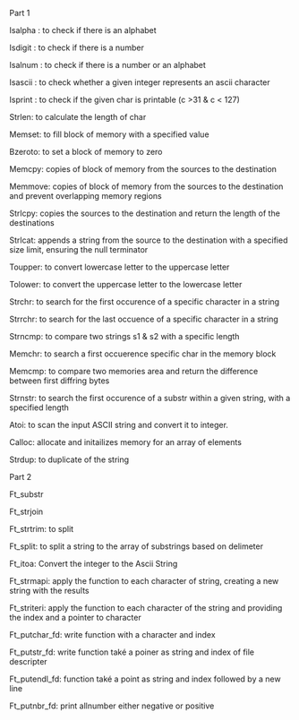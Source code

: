 Part 1 

Isalpha : to check if there is an alphabet  

Isdigit : to check if there is a number  

Isalnum : to check if there is a number or an alphabet 

Isascii : to check whether a given integer represents an ascii character 

Isprint : to check if the given char is printable (c >31 & c < 127) 

Strlen: to calculate the length of char 

Memset: to fill block of memory with a specified value 

Bzeroto: to set a block of memory to zero  

Memcpy: copies of block of memory from the sources to the destination 

Memmove: copies of block of memory from the sources to the destination and prevent overlapping memory regions 

Strlcpy: copies the sources to the destination and return the length of the destinations 

Strlcat: appends a string from the source to the destination with a specified size limit, ensuring the null terminator 

Toupper: to convert lowercase letter to the uppercase letter 

Tolower: to convert the uppercase letter to the lowercase letter 

Strchr: to search for the first occurence of a specific character in a string 

Strrchr: to search for the last occuence of a specific character in a string  

Strncmp: to compare two strings s1 & s2 with a specific length 

Memchr: to search a first occuerence specific char in the memory block 

Memcmp: to compare two memories area and return the difference between first diffring bytes 

Strnstr: to search the first occurence of a substr within a given string, with a specified length 

Atoi: to scan the input ASCII string and convert it to integer. 

Calloc: allocate and initailizes memory for an array of elements 

Strdup: to duplicate of the string 

 

 

Part 2 

Ft_substr 

Ft_strjoin 

Ft_strtrim: to split  

Ft_split: to split a string to the array of substrings  based on delimeter  

Ft_itoa: Convert the integer to the Ascii String 

Ft_strmapi:  apply the function to each character  of string, creating a new string with the results 

Ft_striteri: apply the function to each character of the string and providing the index and a pointer to character  

Ft_putchar_fd: write function with a character and index 

Ft_putstr_fd: write function také a poiner as string and index of file descripter 

Ft_putendl_fd: function také a point as string and index followed by a new line  

Ft_putnbr_fd: print allnumber either negative or positive 

 
